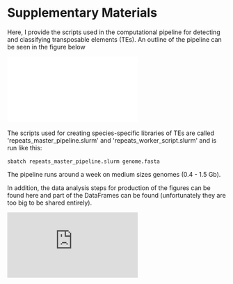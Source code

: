 # Supplementary Materials

Here, I provide the scripts used in the computational pipeline for detecting and classifying transposable elements (TEs). An outline of the pipeline can be seen in the figure below 

![](Repeats/figures/FlowChart_pipeline.pdf)

The scripts used for creating species-specific libraries of TEs are called 'repeats\_master\_pipeline.slurm' and 'repeats\_worker\_script.slurm' and is run like this:

```
sbatch repeats_master_pipeline.slurm genome.fasta
```

The pipeline runs around a week on medium sizes genomes (0.4 - 1.5 Gb).

In addition, the data analysis steps for production of the figures can be found here and part of the DataFrames can be found (unfortunately they are too big to be shared entirely). 

![](https://github.com/uio-cels/Repeats/blob/master/figures/overview_flowchart.pdf)




